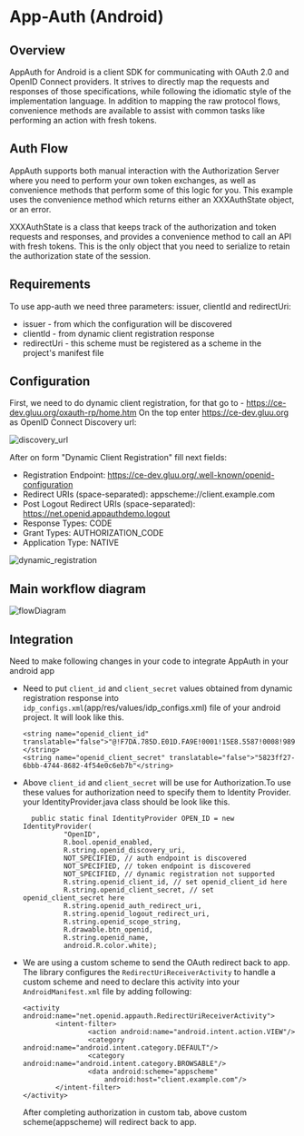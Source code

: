 # App-Auth (Android)

## Overview

AppAuth for Android is a client SDK for communicating with OAuth 2.0 and OpenID Connect providers. It strives to directly map the requests and responses of those specifications, while following the idiomatic style of the implementation language. In addition to mapping the raw protocol flows, convenience methods are available to assist with common tasks like performing an action with fresh tokens.

## Auth Flow

AppAuth supports both manual interaction with the Authorization Server where you need to perform your own token exchanges, as well as convenience methods that perform some of this logic for you. This example uses the convenience method which returns either an XXXAuthState object, or an error.

XXXAuthState is a class that keeps track of the authorization and token requests and responses, and provides a convenience method to call an API with fresh tokens. This is the only object that you need to serialize to retain the authorization state of the session.

## Requirements

To use app-auth we need three parameters: issuer, clientId and redirectUri:
- issuer - from which the configuration will be discovered
- clientId - from dynamic client registration response 
- redirectUri - this scheme must be registered as a scheme in the project's manifest file

## Configuration

First, we need to do dynamic client registration, for that go to - https://ce-dev.gluu.org/oxauth-rp/home.htm
On the top enter https://ce-dev.gluu.org as OpenID Connect Discovery url:

![discovery_url](../img/app-auth/discovery_url.png)

After on form "Dynamic Client Registration" fill next fields:
- Registration Endpoint: https://ce-dev.gluu.org/.well-known/openid-configuration
- Redirect URIs (space-separated): appscheme://client.example.com
- Post Logout Redirect URIs (space-separated): https://net.openid.appauthdemo.logout
- Response Types: CODE
- Grant Types: AUTHORIZATION_CODE
- Application Type: NATIVE

![dynamic_registration](../img/app-auth/dinamic_registration.png)

## Main workflow diagram

![flowDiagram](../img/app-auth/flowDiagram.png)

## Integration
Need to make following changes in your code to integrate AppAuth in your android app
- Need to put `client_id` and `client_secret` values obtained from dynamic registration response into `idp_configs.xml`(app/res/values/idp_configs.xml) file of your android project. It will look like this.
    ```
    <string name="openid_client_id" translatable="false">"@!F7DA.785D.E01D.FA9E!0001!15E8.5587!0008!989C.7AFA"</string>
    <string name="openid_client_secret" translatable="false">"5823ff27-6bbb-4744-8682-4f54e0c6eb7b"</string>
    ```
- Above `client_id` and `client_secret` will be use for Authorization.To use these values for authorization need to specify them to Identity Provider.
  your IdentityProvider.java class should be look like this.
  
  ```
    public static final IdentityProvider OPEN_ID = new IdentityProvider(
            "OpenID",
            R.bool.openid_enabled,
            R.string.openid_discovery_uri,
            NOT_SPECIFIED, // auth endpoint is discovered
            NOT_SPECIFIED, // token endpoint is discovered
            NOT_SPECIFIED, // dynamic registration not supported
            R.string.openid_client_id, // set openid_client_id here
            R.string.openid_client_secret, // set openid_client_secret here
            R.string.openid_auth_redirect_uri,
            R.string.openid_logout_redirect_uri,
            R.string.openid_scope_string,
            R.drawable.btn_openid,
            R.string.openid_name,
            android.R.color.white);
  ```
- We are using a custom scheme to send the OAuth redirect back to app. The library configures the `RedirectUriReceiverActivity` to handle a custom scheme and need to declare this activity into your `AndroidManifest.xml` file by adding following:
    ```        
    <activity android:name="net.openid.appauth.RedirectUriReceiverActivity">
            <intent-filter>
                    <action android:name="android.intent.action.VIEW"/>
                    <category android:name="android.intent.category.DEFAULT"/>
                    <category android:name="android.intent.category.BROWSABLE"/>
                    <data android:scheme="appscheme"
                        android:host="client.example.com"/>
            </intent-filter>
    </activity>
    ```
    After completing authorization in custom tab, above custom scheme(appscheme) will redirect back to app.